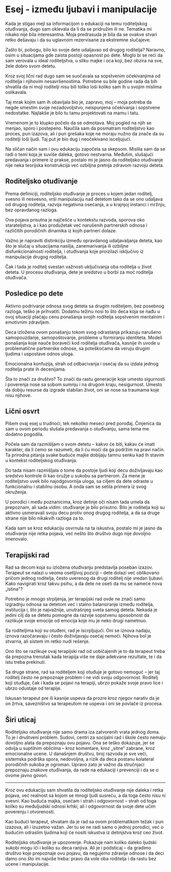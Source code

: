 # Esej - između ljubavi i manipulacije

Kada je stigao mejl sa informacijom o edukaciji na temu roditeljskog otuđivanja, dugo sam oklevala da li da se pridružim ili ne. Tematika mi nikako nije bila interesantna. Moja predrasuda je bila da se ovakve stvari retko dešavaju i da su uglavnom rezervisane za ekstremne slučajeve. 

Zašto bi, pobogu, bilo ko svoje dete udaljavao od drugog roditelja? Naravno, osim u situacijama gde zaista postoji opasnost po dete. Moglo bi se reći da sam verovala u ideal roditeljstva, u sliku majke i oca koji, bez obzira na sve, žele dobro svom detetu.

Kroz svoj lični rad dugo sam se suočavala sa sopstvenim očekivanjima od roditelja i njihovim nesavršenostima. Potrebne su bile godine rada da bih shvatila da ni moji roditelji nisu bili toliko loši koliko sam ih u svojim mislima oslikavala. 

Taj mrak kojim sam ih obavijala bio je, zapravo, moj – moja potreba da negde smestim svoje nezadovoljstvo, neispunjena očekivanja i sopstvene nedostatke. Najlakše je bilo tu tamu projektovati na mamu i tatu.

Vremenom je to klupko počelo da se odmotava. Moj pogled na njih se menjao, sporo i postepeno. Naučila sam da posmatram roditeljstvo kao proces, pun izazova, ali i pun grešaka koje ne moraju nužno da znače da su roditelji loši ljudi. Taj put je bio dug i neočekivano isceljujući.

Na sličan način sam i ovu edukaciju započela sa skepsom. Mislila sam da se radi o temi koja je suviše daleka, gotovo nestvarna. Međutim, slušajući predavanja i primere iz prakse, postalo mi je jasno da roditeljsko otuđivanje nije neka teorijska konstrukcija već ozbiljna pretnja zdravom razvoju deteta.

## Roditeljsko otuđivanje

Prema definiciji, roditeljsko otuđivanje je proces u kojem jedan roditelj, svesno ili nesvesno, vrši manipulaciju nad detetom tako da se ono udaljava od drugog roditelja, razvija negativna osećanja, a u krajnjoj instanci i mržnju, bez opravdanog razloga. 

Ova pojava prisutna je najčešće u kontekstu razvoda, sporova oko starateljstva, a i kao produžetak već narušenih partnerskih odnosa i različitih porodičnih dinamika iz kojih partneri dolaze.

Važno je napraviti distinkciju između opravdanog udaljavaljanja deteta, kao što je slučaj u situacijama nasilja, zanemarivanja ili ozbiljne disfunkcionalnosti roditelja, i otuđivanja koje proizilazi isključivo iz manipulacije drugog roditelja. 

Čak i tada je roditelj svestan važnosti uključivanja oba roditelja u život deteta. U procesu otuđivanja, dete je sredstvo u borbi za moć roditelja otuđivača.

## Posledice po dete

Aktivno podrivanje odnosa svog deteta sa drugim roditeljem, bez posebnog razloga, teško je prihvatiti. Dodatnu težinu nosi to što deca koja se nađu u ovoj situaciji plaćaju cenu ponašanja svojih roditelja sopstvenim mentalnim i emotivnim zdravljem. 

Deca izložena ovom ponašanju tokom svog odrastanja prikazuju narušeno samopouzdanje, samopoštovanje, probleme u formiranju identiteta. Modeli ponašanja koje nauče boraveći kod roditelja otuđivača, kasnije ih uvode u problematične partnerske odnose, sa poteškoćama da veruju drugim ljudima i uspostave odnos uloga.

Emocionalna konfuzija, strah od odbacivanja i osećaj da su izdala jednog roditelja prate ih decenijama.

Šta to znači za društvo? To znači da rastu generacije koje umesto sigurnosti i poverenja nose sa sobom sumnju i na drugom kraju, nesigurnost. Umesto da dobiju resurse da izgrade stabilan život, oni se nose sa traumama koje nisu njihove.

## Lični osvrt

Pišem ovaj esej u trudnoći, tek nekoliko meseci pred porođaj. Činjenica da sam u ovom periodu slušala predavanja o otuđivanju, sama tema me dodatno pogodila. 

Počela sam da razmišljam o svom detetu – kakvo će biti, kakav će imati karakter, da li ćemo se razumeti, da li ću moći da ga podržim na pravi način. Ta prirodna pitanja svake buduće majke dobijaju tamnu senku kad ih stavim u kontekst roditeljskog otuđivanja.

Do tada nisam razmišljala o tome da postoje ljudi koji decu doživljavaju kao sredstvo kontrole ili kao oružje u sukobu sa partnerom. Za mene je roditeljstvo uvek bilo najodgovornija uloga, sa ciljem da dete odraste u funkcionalnu i stabilnu osobu. A onda sam se setila primera iz svog okruženja.

U porodici i među poznanicima, kroz detinje oči nisam tada umela da prepoznam, ali sada vidim: otuđivanje je bilo prisutno. Bilo je roditelja koji su aktivno usmeravali svoju decu protiv onog drugog roditelja, a da sa druge strane nije bilo nikakvih razloga za to. 

Kada sam se kroz edukaciju osvrnula na ta iskustva, postalo mi je jasno da otuđivanje nije retka pojava, već nešto što društvo dugo nije dovoljno imenovalo.

## Terapijski rad

Rad sa decom koja su izložena otuđivanju predstavlja poseban izazov. Terapeut se nalazi u veoma osetljivoj poziciji – dete dolazi već oblikovano pričom jednog roditelja, često uverenog da drugi roditelj nije vredan ljubavi. Kako navigirati kroz takvu psihu, a da dete ne oseti da mu se nameće nova „istina"?

Potrebno je mnogo strpljenja, jer terapijski rad ovde ne znači samo izgradnju odnosa sa detetom već i stalno balansiranje između roditelja, institucija i, što je najvažnije, unutrašnjeg sveta samog deteta. Nekada je jedini cilj da se detetu pomogne da razvije sopstvenu sposobnost da razlikuje svoje emocije od emocija koje mu je neko drugi nametnuo.

Sa roditeljima koji su otuđeni, rad je iscrpljujući. Oni se iznova nadaju, iznova razočaravaju i često doživljavaju osećaj nemoći. Njihova bol je stvarna, ali sistem im retko nudi rešenje. 

Ono što se razlikuje ovaj terapijski rad od uobičajenih je to da terapeut treba da prepozna trenutak kada terapija više ne daje adekvane rezultate, te i da istu treba prekinuti.

Sa druge strane, rad sa roditeljem koji otuđuje je gotovo nemoguć – jer taj roditelj često ne prepoznaje problem i ne vidi svoju odgovornost. Roditelj koji otuđuje, čak i kada se pojavi na terapiji, ubrzo pokaže svoje pravo lice i ubrzo odustaje od terapije. 

Iskusan terapeut pre ili kasnije uspeva da prozre kroz njegov narativ da je on žrtva, savezništvo sa terapeutom ne uspeva i oni se povlače iz procesa.

## Širi uticaj

Roditeljsko otuđivanje nije samo drama iza zatvorenih vrata jednog doma. To je i društveni problem. Sudovi, centri za socijalni rad i škole često nemaju dovoljno alata da prepoznaju ovu pojavu. Ona se teško dokazuje, jer se odvija u suptilnim oblicima – kroz komentare, kroz „sitne“ zabrane, kroz emocionalne ucene.
U današnjem društvu, broj razvoda je sve veći, sistemska podrška spora, nedovoljna, a rizik da deca postanu kolateral porodičnih sukoba je ogroman. Upravo zato je važno da stručnjaci prepoznaju znakove otuđivanja, da rade na edukaciji i prevenciji i da se o ovome javno govori.

---

Kroz ovu edukaciju sam shvatila da roditeljsko otuđivanje nije daleka i retka pojava, već realnost sa kojom se mnogi ljudi susreću, a da toga često nisu ni svesni. Kao buduća majka, osećam i strah i odgovornost – strah od toga koliko su međuljudski odnosi krhki, ali i odgovornost da svoje dete učim poverenju i otvorenosti.

Kao budući terapeut, shvatam da je rad sa ovom problematikom težak i pun izazova, ali i izuzetno važan. Jer tu se ne radi samo o jednoj porodici, već o budućim odraslim ljudima koji će nositi iskustva iz detinjstva kroz ceo život.

Roditeljsko otuđivanje je upozorenje. Pokazuje nam koliko daleko ljudski sukobi mogu ići i koliko su deca ranjiva. Ali je i podsticaj – da gradimo društvo koje prepoznaje ovu pojavu, da negujemo zdravije odnose i da deci damo ono što im najviše treba: pravo da vole oba roditelja i da rastu bez ucene i manipulacije.
